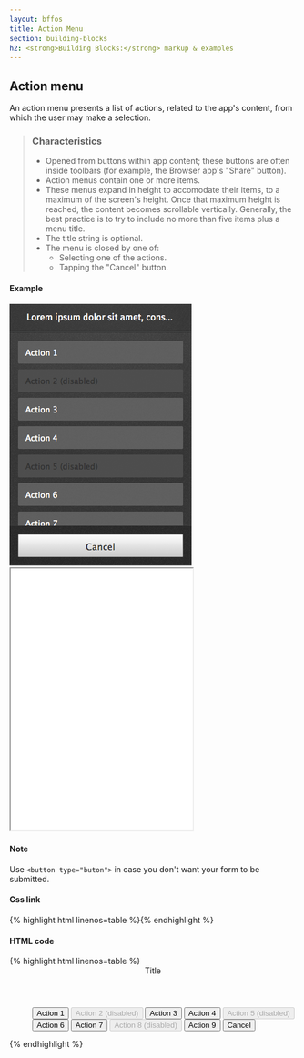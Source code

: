 ```yaml
---
layout: bffos
title: Action Menu
section: building-blocks
h2: <strong>Building Blocks:</strong> markup & examples
---
```


## Action menu

An action menu presents a list of actions, related to the app's content, from which the user may make a selection.

> ### Characteristics
> * Opened from buttons within app content; these buttons are often inside toolbars (for example, the Browser app's "Share" button).
> * Action menus contain one or more items.
> * These menus expand in height to accomodate their items, to a maximum of the screen's height. Once that maximum height is reached, the content becomes scrollable vertically. Generally, the best practice is to try to include no more than five items plus a menu title.
> * The title string is optional.
> * The menu is closed by one of:
>   * Selecting one of the actions.
>   * Tapping the "Cancel" button.

<div>
  <h4>Example</h4>
  <section class="example">
    <img src="../images/BB/action_menu.jpg" alt="Action menu (Image replacing code)"/>
    <article class="full frame">
      <iframe src="../css/BB/style/action_menu" width="320px" height="460px"></iframe>
    </article>
  </section>

  <h4>Note</h4>
  <section class="note">
    <p>Use <code>&lt;button type="buton"&gt;</code> in case you don't want your form to be submitted.</p>
  </section>
  
  <h4>Css link</h4>
  {% highlight html linenos=table %}<link href="(your styles folder)/style/action_menu.css" rel="stylesheet" type="text/css">{% endhighlight %}

  <h4>HTML code</h4>
  {% highlight html linenos=table %}<form role="dialog" data-type="action">
  <header>Title</header>
  <menu>
    <button>Action 1</button>
    <button disabled>Action 2 (disabled)</button>
    <button>Action 3</button>
    <button>Action 4</button>
    <button disabled>Action 5 (disabled)</button>
    <button>Action 6</button>
    <button>Action 7</button>
    <button disabled>Action 8 (disabled)</button>
    <button>Action 9</button>
    <button>Cancel</button>
  </menu>
</form>{% endhighlight %}
</div>